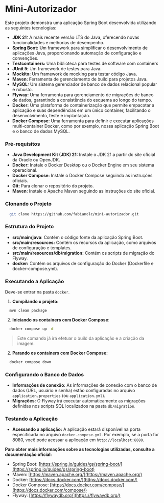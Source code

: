 # Mini-Autorizador

Este projeto demonstra uma aplicação Spring Boot desenvolvida utilizando as seguintes tecnologias:

* **JDK 21:** A mais recente versão LTS do Java, oferecendo novas funcionalidades e melhorias de desempenho.
* **Spring Boot:** Um framework para simplificar o desenvolvimento de aplicações Java, proporcionando automação de configuração e convenções.
* **Testcontainers:** Uma biblioteca para testes de software com containers
* **JUnit 5**: Um framework de testes para Java.
* **Mockito:** Um framework de mocking para testar código Java.
* **Maven:** Ferramenta de gerenciamento de build para projetos Java.
* **MySQL:** Um sistema gerenciador de banco de dados relacional popular e robusto.
* **Flyway:** Uma ferramenta para gerenciamento de migrações de banco de dados, garantindo a consistência do esquema ao longo do tempo.
* **Docker:** Uma plataforma de containerização que permite empacotar a aplicação e suas dependências em um único container, facilitando o desenvolvimento, teste e implantação.
* **Docker Compose:** Uma ferramenta para definir e executar aplicações multi-container Docker, como por exemplo, nossa aplicação Spring Boot e o banco de dados MySQL.

### **Pré-requisitos**

* **Java Development Kit (JDK) 21:** Instale o JDK 21 a partir do site oficial da Oracle ou OpenJDK.
* **Docker:** Instale o Docker Desktop ou o Docker Engine em seu sistema operacional.
* **Docker Compose:** Instale o Docker Compose seguindo as instruções oficiais.
* **Git:** Para clonar o repositório do projeto.
* **Maven:** Instale o Apache Maven seguindo as instruções do site oficial.

### **Clonando o Projeto**

```bash
  git clone https://github.com/fabianolc/mini-autorizador.git
```

### **Estrutura do Projeto**

* **src/main/java:** Contém o código fonte da aplicação Spring Boot.
* **src/main/resources:** Contém os recursos da aplicação, como arquivos de configuração e templates.
* **src/main/resources/db/migration:** Contém os scripts de migração do Flyway.
* **docker:** Contém os arquivos de configuração do Docker (Dockerfile e docker-compose.yml).

### **Executando a Aplicação**

Deve-se entrar na pasta `docker`.

1. **Compilando o projeto:**
```bash
  mvn clean package
```

2. **Iniciando os containers com Docker Compose:**

```bash
  docker compose up -d
```
> Este comando já irá efetuar o build da aplicação e a criação da imagem. 
2. **Parando os containers com Docker Compose:**
```bash
  docker compose down
```

### **Configurando o Banco de Dados**

* **Informações de conexão:** As informações de conexão com o banco de dados (URL, usuário e senha) estão configuradas no arquivo `application.properties` (ou `application.yml`).
* **Migrações:** O Flyway irá executar automaticamente as migrações definidas nos scripts SQL localizados na pasta `db/migration`.

### **Testando a Aplicação**

* **Acessando a aplicação:** A aplicação estará disponível na porta especificada no arquivo `docker-compose.yml`. Por exemplo, se a porta for 8080, você pode acessar a aplicação em `http://localhost:8080`.

**Para obter mais informações sobre as tecnologias utilizadas, consulte a documentação oficial:**

* Spring Boot: [https://spring.io/guides/gs/spring-boot/](https://spring.io/guides/gs/spring-boot)
* Maven: [https://maven.apache.org/](https://maven.apache.org/)
* Docker: [https://docs.docker.com/](https://docs.docker.com/)
* Docker Compose: [https://docs.docker.com/compose/](https://docs.docker.com/compose/)
* Flyway: [https://flywaydb.org/](https://flywaydb.org/)
